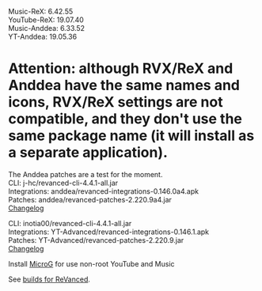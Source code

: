 Music-ReX: 6.42.55  
YouTube-ReX: 19.07.40  
Music-Anddea: 6.33.52  
YT-Anddea: 19.05.36  

# Attention: although RVX/ReX and Anddea have the same names and icons, RVX/ReX settings are not compatible, and they don't use the same package name (it will install as a separate application).  

The Anddea patches are a test for the moment.  
CLI: j-hc/revanced-cli-4.4.1-all.jar  
Integrations: anddea/revanced-integrations-0.146.0a4.apk  
Patches: anddea/revanced-patches-2.220.9a4.jar  
[Changelog](https://github.com/anddea/revanced-patches/releases/tag/v2.220.9a4)

CLI: inotia00/revanced-cli-4.4.1-all.jar  
Integrations: YT-Advanced/revanced-integrations-0.146.1.apk  
Patches: YT-Advanced/revanced-patches-2.220.9.jar  
[Changelog](https://github.com/YT-Advanced/ReX-patches/releases/tag/v2.220.9)  

Install [MicroG](https://github.com/WSTxda/MicroG-RE/releases/latest) for use non-root YouTube and Music  

See [builds for ReVanced](https://github.com/kevinr99089/ReVanced.Builder/releases/latest).  
